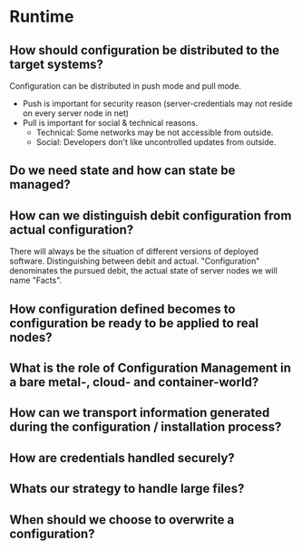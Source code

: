 # Runtime
## How should configuration be distributed to the target systems?
Configuration can be distributed in push mode and pull mode.
* Push is important for security reason (server-credentials may not reside on every server node in net)
* Pull is important for social & technical reasons.
  * Technical: Some networks may be not accessible from outside.
  * Social: Developers don't like uncontrolled updates from outside.

## Do we need state and how can state be managed?
## How can we distinguish debit configuration from actual configuration?
There will always be the situation of different versions of deployed software. Distinguishing between debit and actual. "Configuration" denominates the pursued debit, the actual state of server nodes we will name "Facts".

## How configuration defined becomes to configuration be ready to be applied to real nodes?
## What is the role of Configuration Management in a bare metal-, cloud- and container-world?
## How can we transport information generated during the configuration / installation process?
## How are credentials handled securely?
## Whats our strategy to handle large files?
## When should we choose to overwrite a configuration?
